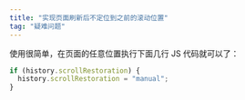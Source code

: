 ```yaml
---
title: "实现页面刷新后不定位到之前的滚动位置"
tag: "疑难问题"
---
```


使用很简单，在页面的任意位置执行下面几行 JS 代码就可以了：

```js
if (history.scrollRestoration) {
  history.scrollRestoration = "manual";
}
```
